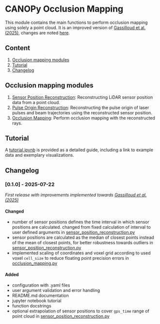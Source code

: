# CANOPy Occlusion Mapping

This module contains the main functions to perform occlusion mapping using solely a point cloud. It is an improved version of [Gassilloud et al. (2025)](https://www.sciencedirect.com/science/article/pii/S1569843225001402), changes are noted [here](#changelog).


## Content
1. [Occlusion mapping modules](#occlusion-mapping-modules)
2. [Tutorial](#tutorial)
3. [Changelog](#changelog)


## Occlusion mapping modules
1. [Sensor Position Reconstruction](./sensor_position_reconstruction.py): Reconstructing LiDAR sensor position data from a point cloud.
2. [Pulse Origin Reconstruction](./pulse_origin_reconstruction.py): Reconstructing the pulse origin of laser pulses and beam trajectories using the reconstructed sensor position.
3. [Occlusion Mapping](./occlusion_mapping.py): Perform occlusion mapping with the reconstructed rays.


## Tutorial
A [tutorial.ipynb](./tutorial.ipynb) is provided as a detailed guide, including a link to example data and exemplary visualizations.


## Changelog

### [0.1.0] - 2025-07-22

_First release with improvements implemented towards [Gassilloud et al. (2025)](https://www.sciencedirect.com/science/article/pii/S1569843225001402)_

#### Changed
   * number of sensor positions defines the time interval in which sensor positions are calculated. changed from fixed calculation of interval to user defined arguments in [sensor_position_reconstruction.py](./sensor_position_reconstruction.py)
   * sensor positions are calculated as the median of closest points instead of the mean of closest points, for better robustness towards outliers in [sensor_position_reconstruction.py](./sensor_position_reconstruction.py)
   * implemented scaling of coordinates and voxel grid according to used voxel `cell_size` to reduce floating point precision errors in [occlusion_mapping.py](./occlusion_mapping.py)

#### Added
   * configuration with .yaml files
   * user argument validation and error handling
   * README.md documentation
   * jupyter notebook tutorial
   * function docstrings
   * optional extrapolation of sensor positions to cover `gps_time` range of point cloud in [sensor_position_reconstruction.py](./sensor_position_reconstruction.py)